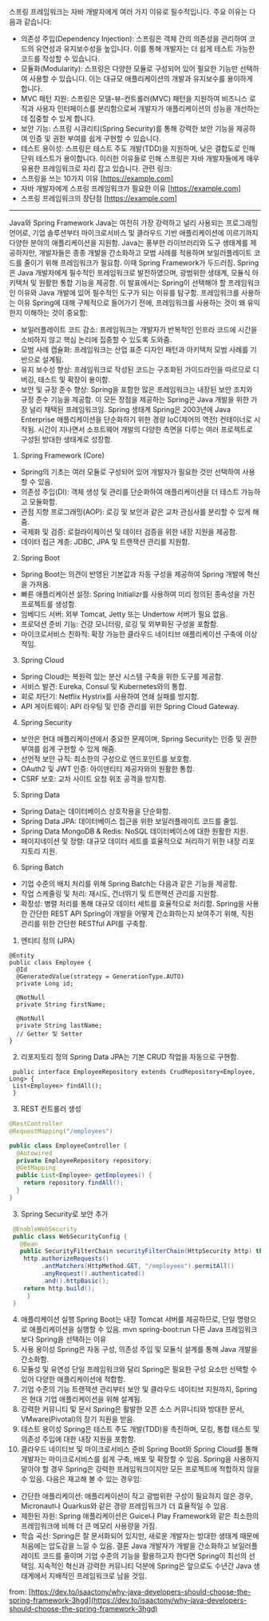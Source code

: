 스프링 프레임워크는 자바 개발자에게 여러 가지 이유로 필수적입니다. 주요 이유는 다음과 같습니다:
 * 의존성 주입(Dependency Injection): 스프링은 객체 간의 의존성을 관리하여 코드의 유연성과 유지보수성을 높입니다. 이를 통해 개발자는 더 쉽게 테스트 가능한 코드를 작성할 수 있습니다.
 * 모듈화(Modularity): 스프링은 다양한 모듈로 구성되어 있어 필요한 기능만 선택하여 사용할 수 있습니다. 이는 대규모 애플리케이션의 개발과 유지보수를 용이하게 합니다.
 * MVC 패턴 지원: 스프링은 모델-뷰-컨트롤러(MVC) 패턴을 지원하여 비즈니스 로직과 사용자 인터페이스를 분리함으로써 개발자가 애플리케이션의 성능을 개선하는 데 집중할 수 있게 합니다.
 * 보안 기능: 스프링 시큐리티(Spring Security)를 통해 강력한 보안 기능을 제공하여 인증 및 권한 부여를 쉽게 구현할 수 있습니다.
 * 테스트 용이성: 스프링은 테스트 주도 개발(TDD)을 지원하며, 낮은 결합도로 인해 단위 테스트가 용이합니다.
이러한 이유들로 인해 스프링은 자바 개발자들에게 매우 유용한 프레임워크로 자리 잡고 있습니다.
관련 링크:
 * 스프링을 쓰는 10가지 이유 [https://example.com]
 * 자바 개발자에게 스프링 프레임워크가 필요한 이유 [https://example.com]
 * 스프링 프레임워크의 장단점 [https://example.com]

---
Java와 Spring Framework
Java는 여전히 가장 강력하고 널리 사용되는 프로그래밍 언어로, 기업 솔루션부터 마이크로서비스 및 클라우드 기반 애플리케이션에 이르기까지 다양한 분야의 애플리케이션을 지원함. Java는 풍부한 라이브러리와 도구 생태계를 제공하지만, 개발자들은 종종 개발을 간소화하고 모범 사례를 적용하며 보일러플레이트 코드를 줄이기 위해 프레임워크가 필요함. 이때 Spring Framework가 두드러짐.
Spring은 Java 개발자에게 필수적인 프레임워크로 발전하였으며, 광범위한 생태계, 모듈식 아키텍처 및 원활한 통합 기능을 제공함. 이 발표에서는 Spring이 선택해야 할 프레임워크인 이유와 Java 개발에 있어 필수적인 도구가 되는 이유를 탐구함.
프레임워크를 사용하는 이유
Spring에 대해 구체적으로 들어가기 전에, 프레임워크를 사용하는 것이 왜 유익한지 이해하는 것이 중요함:
 * 보일러플레이트 코드 감소: 프레임워크는 개발자가 반복적인 인프라 코드에 시간을 소비하지 않고 핵심 논리에 집중할 수 있도록 도와줌.
 * 모범 사례 캡슐화: 프레임워크는 산업 표준 디자인 패턴과 아키텍처 모범 사례를 기반으로 설계됨.
 * 유지 보수성 향상: 프레임워크로 작성된 코드는 구조화된 가이드라인을 따르므로 디버깅, 테스트 및 확장이 용이함.
 * 보안 및 규정 준수 향상: Spring을 포함한 많은 프레임워크는 내장된 보안 조치와 규정 준수 기능을 제공함.
이 모든 장점을 제공하는 Spring은 Java 개발을 위한 가장 널리 채택된 프레임워크임.
Spring 생태계
Spring은 2003년에 Java Enterprise 애플리케이션을 단순화하기 위한 경량 IoC(제어의 역전) 컨테이너로 시작됨. 시간이 지나면서 소프트웨어 개발의 다양한 측면을 다루는 여러 프로젝트로 구성된 방대한 생태계로 성장함.
 1. Spring Framework (Core)
 * Spring의 기초는 여러 모듈로 구성되어 있어 개발자가 필요한 것만 선택하여 사용할 수 있음.
 * 의존성 주입(DI): 객체 생성 및 관리를 단순화하여 애플리케이션을 더 테스트 가능하고 모듈화함.
 * 관점 지향 프로그래밍(AOP): 로깅 및 보안과 같은 교차 관심사를 분리할 수 있게 해줌.
 * 국제화 및 검증: 로컬라이제이션 및 데이터 검증을 위한 내장 지원을 제공함.
 * 데이터 접근 계층: JDBC, JPA 및 트랜잭션 관리를 지원함.
 2. Spring Boot
 * Spring Boot는 의견이 반영된 기본값과 자동 구성을 제공하여 Spring 개발에 혁신을 가져옴.
 * 빠른 애플리케이션 설정: Spring Initializr를 사용하여 미리 정의된 종속성을 가진 프로젝트를 생성함.
 * 임베디드 서버: 외부 Tomcat, Jetty 또는 Undertow 서버가 필요 없음.
 * 프로덕션 준비 기능: 건강 모니터링, 로깅 및 외부화된 구성을 포함함.
 * 마이크로서비스 친화적: 확장 가능한 클라우드 네이티브 애플리케이션 구축에 이상적임.
 3. Spring Cloud
 * Spring Cloud는 복원력 있는 분산 시스템 구축을 위한 도구를 제공함.
 * 서비스 발견: Eureka, Consul 및 Kubernetes와의 통합.
 * 회로 차단기: Netflix Hystrix를 사용하여 연쇄 실패를 방지함.
 * API 게이트웨이: API 라우팅 및 인증 관리를 위한 Spring Cloud Gateway.
 4. Spring Security
 * 보안은 현대 애플리케이션에서 중요한 문제이며, Spring Security는 인증 및 권한 부여를 쉽게 구현할 수 있게 해줌.
 * 선언적 보안 규칙: 최소한의 구성으로 엔드포인트를 보호함.
 * OAuth2 및 JWT 인증: 아이덴티티 제공자와의 원활한 통합.
 * CSRF 보호: 교차 사이트 요청 위조 공격을 방지함.
 5. Spring Data
 * Spring Data는 데이터베이스 상호작용을 단순화함.
 * Spring Data JPA: 데이터베이스 접근을 위한 보일러플레이트 코드를 줄임.
 * Spring Data MongoDB & Redis: NoSQL 데이터베이스에 대한 원활한 지원.
 * 페이지네이션 및 정렬: 대규모 데이터 세트를 효율적으로 처리하기 위한 내장 리포지토리 지원.
 6. Spring Batch
 * 기업 수준의 배치 처리를 위해 Spring Batch는 다음과 같은 기능을 제공함.
 * 작업 스케줄링 및 처리: 재시도, 건너뛰기 및 트랜잭션 관리를 지원함.
 * 확장성: 병렬 처리를 통해 대규모 데이터 세트를 효율적으로 처리함.
Spring을 사용한 간단한 REST API
Spring이 개발을 어떻게 간소화하는지 보여주기 위해, 직원 관리를 위한 간단한 RESTful API를 구축함.

 1. 엔티티 정의 (JPA)
 ```
 @Entity
 public class Employee {
   @Id
   @GeneratedValue(strategy = GenerationType.AUTO)
   private Long id;

   @NotNull
   private String firstName;

   @NotNull
   private String lastName;
   // Getter 및 Setter
 }
 ```
 
 2. 리포지토리 정의 Spring Data JPA는 기본 CRUD 작업을 자동으로 구현함.
```
 public interface EmployeeRepository extends CrudRepository<Employee, Long> {
 List<Employee> findAll();
 }
```

 3. REST 컨트롤러 생성
 ```java
 @RestController
 @RequestMapping("/employees")
 
 public class EmployeeController {
   @Autowired
   private EmployeeRepository repository;
   @GetMapping
   public List<Employee> getEmployees() {
     return repository.findAll();
   }
 }
```

3. Spring Security로 보안 추가
```java
 @EnableWebSecurity
 public class WebSecurityConfig {
   @Bean
   public SecurityFilterChain securityFilterChain(HttpSecurity http) throws Exception {
    http.authorizeRequests()
         .antMatchers(HttpMethod.GET, "/employees").permitAll()
         .anyRequest().authenticated()
         .and().httpBasic();
    return http.build();
     }
 }
 ```
 4. 애플리케이션 실행 Spring Boot는 내장 Tomcat 서버를 제공하므로, 단일 명령으로 애플리케이션을 실행할 수 있음.
 mvn spring-boot:run
다른 Java 프레임워크보다 Spring을 선택하는 이유
 5. 사용 용이성 Spring은 자동 구성, 의존성 주입 및 모듈식 설계를 통해 Java 개발을 간소화함.
 6. 모듈성 및 유연성 단일 프레임워크와 달리 Spring은 필요한 구성 요소만 선택할 수 있어 다양한 애플리케이션에 적합함.
 7. 기업 수준의 기능 트랜잭션 관리부터 보안 및 클라우드 네이티브 지원까지, Spring은 현대 기업 애플리케이션을 위해 설계됨.
 8. 강력한 커뮤니티 및 문서 Spring은 활발한 오픈 소스 커뮤니티와 방대한 문서, VMware(Pivotal)의 장기 지원을 받음.
 9. 테스트 용이성 Spring은 테스트 주도 개발(TDD)을 촉진하며, 모킹, 통합 테스트 및 의존성 주입에 대한 내장 지원을 포함함.
 10. 클라우드 네이티브 및 마이크로서비스 준비 Spring Boot와 Spring Cloud를 통해 개발자는 마이크로서비스를 쉽게 구축, 배포 및 확장할 수 있음.
Spring을 사용하지 말아야 할 경우
Spring은 강력한 프레임워크이지만 모든 프로젝트에 적합하지 않을 수 있음. 다음은 재고해 볼 수 있는 경우임:
 * 간단한 애플리케이션: 애플리케이션이 작고 광범위한 구성이 필요하지 않은 경우, Micronaut나 Quarkus와 같은 경량 프레임워크가 더 효율적일 수 있음.
 * 제한된 자원: Spring 애플리케이션은 Guice나 Play Framework와 같은 최소한의 프레임워크에 비해 더 큰 메모리 사용량을 가짐.
 * 학습 곡선: Spring은 잘 문서화되어 있지만, 새로운 개발자는 방대한 생태계 때문에 처음에는 압도감을 느낄 수 있음.
결론
Java 개발자가 개발을 간소화하고 보일러플레이트 코드를 줄이며 기업 수준의 기능을 활용하고자 한다면 Spring이 최선의 선택임. 지속적인 혁신과 강력한 커뮤니티 덕분에 Spring은 앞으로도 수년간 Java 생태계에서 지배적인 프레임워크로 남을 것임.

from: [https://dev.to/isaactony/why-java-developers-should-choose-the-spring-framework-3hgd](https://dev.to/isaactony/why-java-developers-should-choose-the-spring-framework-3hgd)

